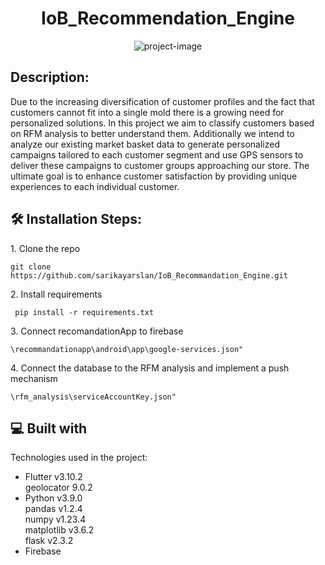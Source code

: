 <h1 align="center" id="title">IoB_Recommendation_Engine</h1>

<p align="center"><img src="https://socialify.git.ci/sarikayarslan/IoB_Recommendation_Engine/image?font=KoHo&amp;language=1&amp;name=1&amp;owner=1&amp;pattern=Circuit%20Board&amp;theme=Auto" alt="project-image"></p>

<h2> Description:</h2>
<p id="description">Due to the increasing diversification of customer profiles and the fact that customers cannot fit into a single mold there is a growing need for personalized solutions. In this project we aim to classify customers based on RFM analysis to better understand them. Additionally we intend to analyze our existing market basket data to generate personalized campaigns tailored to each customer segment and use GPS sensors to deliver these campaigns to customer groups approaching our store. The ultimate goal is to enhance customer satisfaction by providing unique experiences to each individual customer.</p>

<h2>🛠️ Installation Steps:</h2>

<p>1. Clone the repo</p>

```
git clone https://github.com/sarikayarslan/IoB_Recommandation_Engine.git
```
<p>2. Install requirements</p>

```
 pip install -r requirements.txt 
```
  
<p>3. Connect recomandationApp to firebase</p>

```
\recommandationapp\android\app\google-services.json" 
```

<p>4. Connect the database to the RFM analysis and implement a push mechanism</p>

```
\rfm_analysis\serviceAccountKey.json"
```

  
<h2>💻 Built with</h2>

Technologies used in the project:
*   Flutter v3.10.2
      <br>  geolocator 9.0.2 
*   Python v3.9.0
      <br>pandas v1.2.4
      <br>numpy v1.23.4
      <br>matplotlib v3.6.2
      <br>flask v2.3.2
*   Firebase
